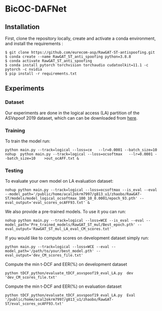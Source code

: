 BicOC-DAFNet
===============


## Installation
First, clone the repository locally, create and activate a conda environment, and install the requirements :
```
$ git clone https://github.com/eurecom-asp/RawGAT-ST-antispoofing.git
$ conda create --name RawGAT_ST_anti_spoofing python=3.8.8
$ conda activate RawGAT_ST_anti_spoofing
$ conda install pytorch torchvision torchaudio cudatoolkit=11.1 -c pytorch -c nvidia
$ pip install -r requirements.txt
```


## Experiments

### Dataset
Our experiments are done in the logical access (LA) partition of the ASVspoof 2019 dataset, which can can be downloaded from [here](https://datashare.is.ed.ac.uk/handle/10283/3336).

### Training
To train the model run:
```
python main.py --track=logical --loss=ce   --lr=0.0001 --batch_size=10
nohup  python main.py --track=logical --loss=ocsoftmax   --lr=0.0001 --batch_size=10    >out_ocAFF.txt &
```

### Testing

To evaluate your own model on LA evaluation dataset:

```
nohup python main.py --track=logical --loss=ocsoftmax --is_eval --eval --model_path='/public/home/acal2okrm7997/g813_u1/zhaobo/RawGAT-ST/models/model_logical_ocsoftmax_100_10_0.0001/epoch_93.pth' --eval_output='eval_scores_ocAFF93.txt' &
```

We also provide a pre-trained models. To use it you can run: 
```
nohup python main.py --track=logical --loss=WCE --is_eval --eval --model_path='Pre_trained_models/RawGAT_ST_mul/Best_epoch.pth' --eval_output='RawGAT_ST_mul_LA_eval_CM_scores.txt' 
```

If you would like to compute scores on development dataset simply run:

```
python main.py --track=logical --loss=WCE --eval --model_path='/path/to/your/best_model.pth' --eval_output='dev_CM_scores_file.txt'
```
Compute the min t-DCF and EER(%) on development dataset
```
python tDCF_python/evaluate_tDCF_asvspoof19_eval_LA.py  dev  'dev_CM_scores_file.txt'
``` 

Compute the min t-DCF and EER(%) on evaluation dataset
```
python tDCF_python/evaluate_tDCF_asvspoof19_eval_LA.py  Eval  '/public/home/acal2okrm7997/g813_u1/zhaobo/RawGAT-ST/eval_scores_ocAFF93.txt'
```






